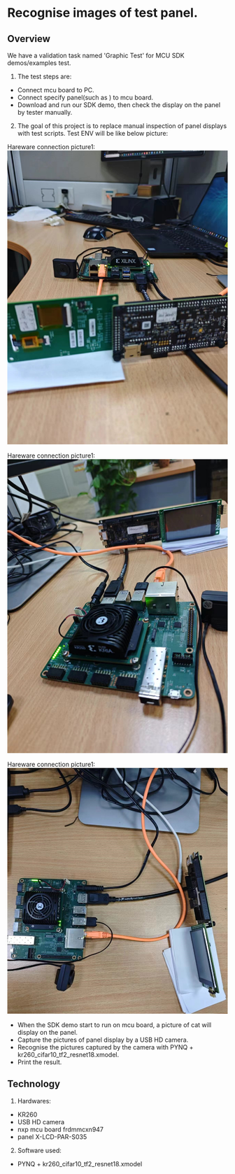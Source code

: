 # Recognise images of test panel.
## Overview
We have a validation task named 'Graphic Test' for MCU SDK demos/examples test. 
1. The test steps are:
- Connect mcu board to PC.
- Connect specify panel(such as ) to mcu board.
- Download and run our SDK demo, then check the display on the panel by tester manually.

2. The goal of this project is to replace manual inspection of panel displays with test scripts.
Test ENV will be like below picture:

Hareware connection picture1:
![image1](./project_images/image1.jpg "image1")

Hareware connection picture1:
![image1](./project_images/image2.jpg "image1")

Hareware connection picture1:
![image1](./project_images/image3.jpg "image1")

- When the SDK demo start to run on mcu board, a picture of cat will display on the panel.
- Capture the pictures of panel display by a USB HD camera.
- Recognise the pictures captured by the camera with PYNQ + kr260_cifar10_tf2_resnet18.xmodel.
- Print the result.

## Technology
1. Hardwares:
- KR260
- USB HD camera
- nxp mcu board frdmmcxn947
- panel X-LCD-PAR-S035

2. Software used:
- PYNQ + kr260_cifar10_tf2_resnet18.xmodel


